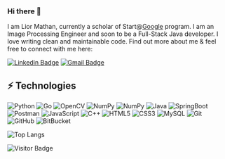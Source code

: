 ### Hi there 👋

I am Lior Mathan, currently a scholar of Start@[Google](https://www.google.com/) program. 
I am an Image Processing Engineer and soon to be a Full-Stack Java developer. 
I love writing clean and maintainable code. Find out more about me & feel free to connect with me here:

[![Linkedin Badge](https://img.shields.io/badge/-LiorMathan-blue?style=flat-square&logo=Linkedin&logoColor=white&link=https://www.linkedin.com/in/lior-mathan-15b881146/)](https://www.linkedin.com/in/lior-mathan-15b881146/)
[![Gmail Badge](https://img.shields.io/badge/-lior.mathan@gmail.com-c14438?style=flat-square&logo=Gmail&logoColor=white&link=mailto:lior.mathan@gmail.com)](mailto:lior.mathan@gmail.com)


## ⚡ Technologies

![Python](https://img.shields.io/badge/-Python-black?style=flat-square&logo=Python)
![Go](https://img.shields.io/badge/-Go-black?style=flat-square&logo=Go)
![OpenCV](https://img.shields.io/badge/-OpenCV-black?style=flat-square&logo=OpenCV)
![NumPy](https://img.shields.io/badge/-NumPy-black?style=flat-square&logo=NumPy)
![NumPy](https://img.shields.io/badge/-NumPy-black?style=flat-square&logo=NumPy)
![Java](https://img.shields.io/badge/-Java-black?style=flat-square&logo=Java)
![SpringBoot](https://img.shields.io/badge/-SpringBoot-black?style=flat-square&logo=SpringBoot)
![Postman](https://img.shields.io/badge/-Postman-black?style=flat-square&logo=Postman)
![JavaScript](https://img.shields.io/badge/-JavaScript-black?style=flat-square&logo=javascript)
![C++](https://img.shields.io/badge/-C++-00599C?style=flat-square&logo=c)
![HTML5](https://img.shields.io/badge/-HTML5-E34F26?style=flat-square&logo=html5&logoColor=white)
![CSS3](https://img.shields.io/badge/-CSS3-1572B6?style=flat-square&logo=css3)
![MySQL](https://img.shields.io/badge/-MySQL-black?style=flat-square&logo=mysql)
![Git](https://img.shields.io/badge/-Git-black?style=flat-square&logo=git)
![GitHub](https://img.shields.io/badge/-GitHub-181717?style=flat-square&logo=github)
![BitBucket](https://img.shields.io/badge/-BitBucket-darkblue?style=flat-square&logo=bitbucket)

![Top Langs](https://github-readme-stats.vercel.app/api/top-langs/?username=LiorMathan94&hide=TeX&layout=compact)

![Visitor Badge](https://visitor-badge.laobi.icu/badge?page_id=LiorMathan94.LiorMathan94)
